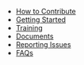 <ul>
 
 
<li><a href="http://www.tianocore.org/contrib/" title="How to Contribute"> How to Contribute </a></li>


<li><a href="http://http://www.tianocore.org/contrib/getting-started.html" title="Getting Started"> Getting Started </a></li>


<li><a href="http://www.tianocore.org/training/" title="Training"> Training </a></li>
 
<li><a href="http://www.tianocore.org/docs/" title="Documents"> Documents</a></li>

<li><a href="https://github.com/tianocore/tianocore.github.io/wiki/Reporting-Issues" title="Reporting Issues"> Reporting Issues </a></li>
  
<li><a href="https://github.com/tianocore/tianocore.github.io/wiki/Member-FAQ" title="FAQ, Acronyms"> FAQs</a></li>
 
</ul>
